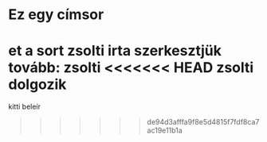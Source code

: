 
# Ez egy címsor

et a sort zsolti irta
szerkesztjük tovább: zsolti
<<<<<<< HEAD
zsolti dolgozik
=======
kitti beleír
>>>>>>> de94d3afffa9f8e5d4815f7fdf8ca7ac19e11b1a
